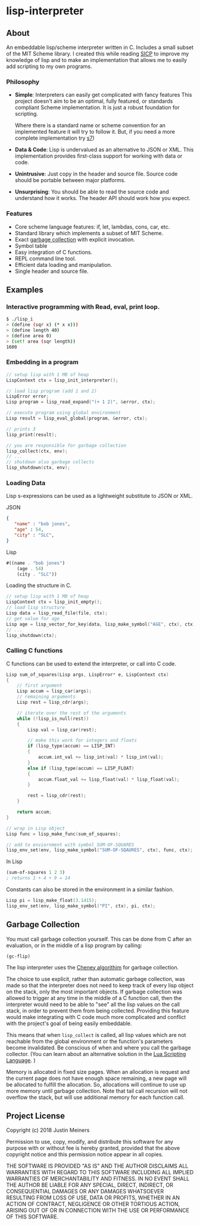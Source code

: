 lisp-interpreter
===============

## About

An embeddable lisp/scheme interpreter written in C.
Includes a small subset of the MIT Scheme library.
I created this while reading [SICP](https://github.com/justinmeiners/sicp-excercises) to improve my knowledge of lisp and to make an implementation that allows me to easily add scripting to my own programs.


### Philosophy

- **Simple**: Interpreters can easily get complicated with fancy features
This project doesn't aim to be an optimal, fully featured, or standards compliant Scheme implementation.
It is just a robust foundation for scripting. 

    Where there is a standard name or scheme convention for an implemented feature it will try to follow it.
    But, if you need a more complete implementation try [s7](https://ccrma.stanford.edu/software/snd/snd/s7.html))

- **Data & Code**: Lisp is undervalued as an alternative to JSON or XML. This implementation provides first-class support for working with data or code.

- **Unintrusive**: Just copy in the header and source file. Source code should be portable between major platforms.

- **Unsurprising**: You should be able to read the source code and understand how it works. The header API should work how you expect.

### Features

- Core scheme language features: if, let, lambdas, cons, car, etc.
- Standard library which implements a subset of MIT Scheme.
- Exact [garbage collection](#garbage-collection) with explicit invocation.
- Symbol table
- Easy integration of C functions.
- REPL command line tool.
- Efficient data loading and manipulation.
- Single header and source file.

## Examples

### Interactive programming with Read, eval, print loop.
```bash
$ ./lisp_i
> (define (sqr x) (* x x)))
> (define length 40)
> (define area 0)
> (set! area (sqr length))
1600
```

### Embedding in a program

```c
// setup lisp with 1 MB of heap
LispContext ctx = lisp_init_interpreter();

// load lisp program (add 1 and 2)
LispError error;
Lisp program = lisp_read_expand("(+ 1 2)", &error, ctx);

// execute program using global environment
Lisp result = lisp_eval_global(program, &error, ctx);

// prints 3
lisp_print(result);

// you are responsible for garbage collection
lisp_collect(ctx, env);
// ...
// shutdown also garbage collects
lisp_shutdown(ctx, env);
```

### Loading Data

Lisp s-expressions can be used as a lightweight substitute to JSON or XML.

JSON
```json
{
   "name" : "bob jones",
   "age" : 54,
   "city" : "SLC",
}
```

Lisp
```scheme
#((name . "bob jones")
    (age . 54)
    (city . "SLC"))
```
Loading the structure in C.

```c
// setup lisp with 1 MB of heap
LispContext ctx = lisp_init_empty();
// load lisp structure
Lisp data = lisp_read_file(file, ctx);
// get value for age
Lisp age = lisp_vector_for_key(data, lisp_make_symbol("AGE", ctx), ctx);
// ...
lisp_shutdown(ctx);
```

### Calling C functions

C functions can be used to extend the interpreter, or call into C code.

```c
Lisp sum_of_squares(Lisp args, LispError* e, LispContext ctx)
{
    // first argument
    Lisp accum = lisp_car(args);
    // remaining arguments
    Lisp rest = lisp_cdr(args);

    // iterate over the rest of the arguments
    while (!lisp_is_null(rest))
    {
        Lisp val = lisp_car(rest);

        // make this work for integers and floats
        if (lisp_type(accum) == LISP_INT)
        {
            accum.int_val += lisp_int(val) * lisp_int(val);
        }
        else if (lisp_type(accum) == LISP_FLOAT)
        {
            accum.float_val += lisp_float(val) * lisp_float(val);
        }

        rest = lisp_cdr(rest);
    }

    return accum;
}

// wrap in Lisp object
Lisp func = lisp_make_func(sum_of_squares);

// add to enviornment with symbol SUM-OF-SQUARES
lisp_env_set(env, lisp_make_symbol("SUM-OF-SQAURES", ctx), func, ctx);
```

In Lisp
```scheme
(sum-of-squares 1 2 3)
; returns 1 + 4 + 9 = 14
```
Constants can also be stored in the environment in a similar fashion.

```c
Lisp pi = lisp_make_float(3.1415);
lisp_env_set(env, lisp_make_symbol("PI", ctx), pi, ctx);
```

## Garbage Collection

You must call garbage collection yourself.
This can be done from C after an evaluation, or in the middle of a lisp program by calling:

    (gc-flip)

The lisp interpreter uses the [Cheney algorithim](https://en.wikipedia.org/wiki/Cheney%27s_algorithm) for garbage collection.

The choice to use explicit, rather than automatic garbage collection, was made so that the interpreter does not need to keep track of every lisp object on the stack, only the most important objects.
 If garbage collection was allowed to trigger at any time in the middle of a C function call, then the interpreter would need to be able to "see" all the lisp values on the call stack, in order to prevent them from being collected. Providing this feature would make integrating with C code much more complicated and conflict with the project's goal of being easily embeddable.

This means that when `lisp_collect` is called, all lisp values which are not reachable from the global environment or the function's parameters become invalidated. Be conscious of when and where you call the garbage collector. (You can learn about an alternative solution in the [Lua Scripting Language](https://www.lua.org/pil/24.2.html). )

Memory is allocated in fixed size pages. When an allocation is request and the current page does not have enough space remaining, a new page will be allocated to fulfill the allocation. So, allocations will continue to use up more memory until garbage collection.
Note that tail call recursion will not overflow the stack, but will use additional memory for each function call.

## Project License

Copyright (c) 2018 Justin Meiners

Permission to use, copy, modify, and distribute this software for any
purpose with or without fee is hereby granted, provided that the above
copyright notice and this permission notice appear in all copies.

THE SOFTWARE IS PROVIDED "AS IS" AND THE AUTHOR DISCLAIMS ALL WARRANTIES
WITH REGARD TO THIS SOFTWARE INCLUDING ALL IMPLIED WARRANTIES OF
MERCHANTABILITY AND FITNESS. IN NO EVENT SHALL THE AUTHOR BE LIABLE FOR
ANY SPECIAL, DIRECT, INDIRECT, OR CONSEQUENTIAL DAMAGES OR ANY DAMAGES
WHATSOEVER RESULTING FROM LOSS OF USE, DATA OR PROFITS, WHETHER IN AN
ACTION OF CONTRACT, NEGLIGENCE OR OTHER TORTIOUS ACTION, ARISING OUT OF
OR IN CONNECTION WITH THE USE OR PERFORMANCE OF THIS SOFTWARE.

